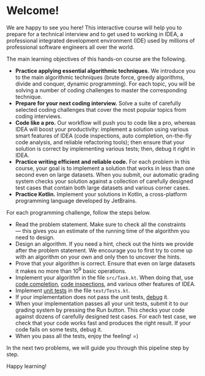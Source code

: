 <style>
.samples th, .samples td {
    border: 1px solid black;
    border-collapse: collapse;
    padding: 15px;
    width: 300px;
    /*max-width: 100%;*/
    /*text-align: center;*/
    /*alignment: center;*/
}

.sample th, .sample td {
    border: 1px solid black;
    padding: 15px;
    width: 300px;
    /*max-width: 100%;*/
    /*text-align: center;*/
    /*alignment: center;*/
}

.sample td {
    border-top: none;
    border-bottom: none;
}

.sample table {
    border-collapse: collapse;
    border: 1px solid black;
}

.logo {
    display: flex;
    justify-content: center;
}

.logo img {
    width: 200px;
    align: center;
}

.code span {
    line-height: 22px;
}
</style>

# Welcome!

We are happy to see you here! This interactive course will help
you to prepare for a technical interview and to get used to working
in IDEA, a professional integrated development environment (IDE)
used by millions of professional software engineers all over the world.

The main learning objectives of this hands-on course are the following.
 * **Practice applying essential algorithmic techniques.** We introduce you to the
main algorithmic techniques (brute force, greedy algorithms, divide and conquer, dynamic
programming). For each topic, you will be solving a number of coding challenges to master 
the corresponding technique.
 * **Prepare for your next coding interview.** Solve a suite of carefully selected
  coding challenges that cover the most popular topics from coding interviews.
 * **Code like a pro.** Our workflow will push you to code like a pro, whereas IDEA will
boost your productivity: implement a solution using various smart features of IDEA 
(code inspections, auto completion, on-the-fly code analysis, and reliable refactoring tools);
then ensure that your solution is correct by implementing various tests; then, debug it right 
in IDEA.
 * **Practice writing efficient and reliable code.** For each problem in this course, your
goal is to implement a solution that works in less than one second even on large datasets.
When you submit, our automatic grading system checks your solution against a collection of 
carefully designed test cases that contain both large datasets and various corner cases.
 * **Practice Kotlin.** Implement your solutions in Kotlin, a cross-platform programming 
language developed by JetBrains.


For each programming challenge, follow the steps below.
 * Read the problem statement. Make sure to check all the constraints — this 
gives you an estimate of the running time of the algorithm you need to design.
 * Design an algorithm. If you need a hint, check out the hints we provide after the problem statement.
We encourage you to first try to come up with an algorithm on your own and only then to uncover the hints.
 * Prove that your algorithm is correct. Ensure that even on large 
datasets it makes no more than $10^9$ basic operations.
 * Implement your algorithm in the file `src/Task.kt`. When doing that, use 
[code completion](https://www.jetbrains.com/help/idea/auto-completing-code.html),
[code inspections](https://www.jetbrains.com/help/idea/code-inspection.html), and
various other features of IDEA. 
 * Implement [unit tests](https://www.jetbrains.com/help/idea/tdd-with-kotlin.html) 
in the file `test/Tests.kt`.
 * If your implementation does not pass the unit tests, 
[debug](https://www.jetbrains.com/help/idea/debug-your-first-kotlin-application.html) it.
 * When your implementation passes all your unit tests, submit it to our grading system by
pressing the Run button. This checks your code against dozens of carefully designed test cases.
For each test case, we check that your code works fast and produces the right result. If your code
fails on some tests, debug it.
 * When you pass all the tests, enjoy the feeling! =)

In the next two problems, we will guide you through this pipeline step by step.

Happy learning!

